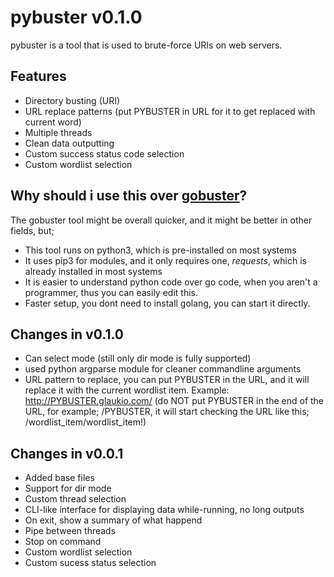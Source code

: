 # pybuster v0.1.0

pybuster is a tool that is used to brute-force URIs on web servers.

## Features

- Directory busting (URI)
- URL replace patterns (put PYBUSTER in URL for it to get replaced with current word)
- Multiple threads
- Clean data outputting
- Custom success status code selection
- Custom wordlist selection

## Why should i use this over [gobuster](https://github.com/OJ/gobuster)?

The gobuster tool might be overall quicker, and it might be better in other fields, but;

- This tool runs on python3, which is pre-installed on most systems
- It uses pip3 for modules, and it only requires one, *requests*, which is already installed in most systems
- It is easier to understand python code over go code, when you aren't a programmer, thus you can easily edit this.
- Faster setup, you dont need to install golang, you can start it directly.

## Changes in v0.1.0

- Can select mode (still only dir mode is fully supported)
- used python argparse module for cleaner commandline arguments
- URL pattern to replace, you can put PYBUSTER in the URL, and it will replace it with the current wordlist item. Example: <http://PYBUSTER.glaukio.com/> (do NOT put PYBUSTER in the end of the URL, for example; /PYBUSTER, it will start checking the URL like this; /wordlist_item/wordlist_item!)

## Changes in v0.0.1

- Added base files
- Support for dir mode
- Custom thread selection
- CLI-like interface for displaying data while-running, no long outputs
- On exit, show a summary of what happend
- Pipe between threads
- Stop on command
- Custom wordlist selection
- Custom sucess status selection
